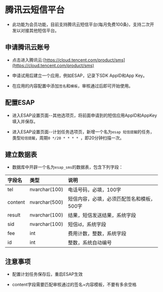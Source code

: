 # 腾讯云短信平台

* 此功能为会员功能，目前支持腾讯云短信平台(每月免费100条)，支持二次开发以对接其他短信平台。

## 申请腾讯云账号
* 点击进入腾讯云:[https://cloud.tencent.com/product/sms](https://cloud.tencent.com/product/sms)

* 申请试用后建立一个应用，例如ESAP，记录下SDK AppID和App Key。

* 在应用的内容配置中添加`签名`和`模板`，审核通过后即可开始使用。

## 配置ESAP
* 进入ESAP设置页面--其他选项页，将前面申请到的短信应用AppID和AppKey填入并保存。

* 进入ESAP设置页面--计划任务选项页，新增一个名为`esap 短信提醒`的任务，类型`短信提醒`，周期`0 */20 * * * * `，即20分钟扫描一次。

## 建立数据表
* 数据库中开辟一个名为`esap_sms`的数据表，包含下列字段：

|字段名|类型|说明|
|:----|:--|:--|
|tel|nvarchar(100)|电话号码，必填，100字|
|content|nvarchar(500)|短信内容，必填，必须匹配签名和模板，500字|
|result|nvarchar(100)|结果，短信发送结果，系统字段|
|sid|nvarchar(100)|短信id，系统字段|
|fee|int|费用计数，整数，系统字段|
|id|int|整数，系统自动编号|

## 注意事项
* 配置计划任务保存后，重启ESAP生效

* content字段需要匹配审核通过的签名+内容模板，不要有多余空格